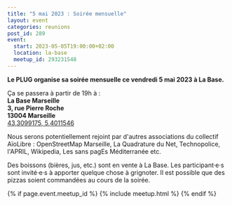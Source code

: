 ```yaml
---
title: "5 mai 2023 : Soirée mensuelle"
layout: event
categories: reunions
post_id: 289
event:
  start: 2023-05-05T19:00:00+02:00
  location: la-base
  meetup_id: 293231548
---
```


**Le PLUG organise sa soirée mensuelle ce vendredi 5 mai 2023 à La Base.**

Ça se passera à partir de 19h à :  
**La Base Marseille**  
**3, rue Pierre Roche**  
**13004 Marseille**  
[43,3099175, 5,4011546](https://www.openstreetmap.org/node/7266092587)

Nous serons potentiellement rejoint par d'autres associations du collectif AïoLibre : OpenStreetMap Marseille, La Quadrature du Net, Technopolice, l'APRIL, Wikipedia, Les sans pagEs Méditerranée etc.

Des boissons (bières, jus, etc.) sont en vente à La Base. Les participant·e·s sont invité·e·s à apporter quelque chose à grignoter. Il est possible que des pizzas soient commandées au cours de la soirée.

{% if page.event.meetup_id %}
  {% include meetup.html %}
{% endif %}
